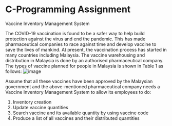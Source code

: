 # C-Programming Assignment
Vaccine Inventory Management System

The COVID-19 vaccination is found to be a safer way to help build protection against the virus and end the pandemic. This has made pharmaceutical companies to race against time and develop vaccine to save the lives of mankind. At present, the vaccination process has started in many countries including Malaysia. The vaccine warehousing and distribution in Malaysia is done by an authorised pharmaceutical company. The types of vaccine planned for people in Malaysia is shown in Table 1 as follows:
![image](https://user-images.githubusercontent.com/60435524/173502090-ca234c9b-fe84-44cb-8771-0dd58e32a651.png)

Assume that all these vaccines have been approved by the Malaysian government and the above-mentioned pharmaceutical company needs a Vaccine Inventory Management System to allow its employees to do:
1. Inventory creation
2. Update vaccine quantities
3. Search vaccine and its available quantity by using vaccine code
4. Produce a list of all vaccines and their distributed quantities
